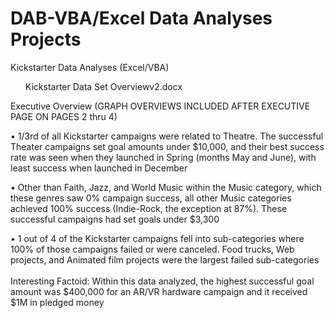 # DAB-VBA/Excel Data Analyses Projects

Kickstarter Data Analyses (Excel/VBA)
<br>
<ul>Kickstarter Data Set Overviewv2.docx</ul>

Executive Overview 
(GRAPH OVERVIEWS INCLUDED AFTER EXECUTIVE PAGE ON PAGES 2 thru 4)

•	1/3rd of all Kickstarter campaigns were related to Theatre.  The successful Theater campaigns set goal amounts under $10,000, and their best success rate was seen when they launched in Spring (months May and June), with least success when launched in December

•	Other than Faith, Jazz, and World Music within the Music category, which these genres saw 0% campaign success, all other Music categories achieved 100% success (Indie-Rock, the exception at 87%).  These successful campaigns had set goals under $3,300

•	1 out of 4 of the Kickstarter campaigns fell into sub-categories where 100% of those campaigns failed or were canceled.   Food trucks, Web projects, and Animated film projects were the largest failed sub-categories
<br>
<br>
Interesting Factoid: Within this data analyzed, the highest successful goal amount was $400,000 for an AR/VR hardware campaign and it received $1M in pledged money


